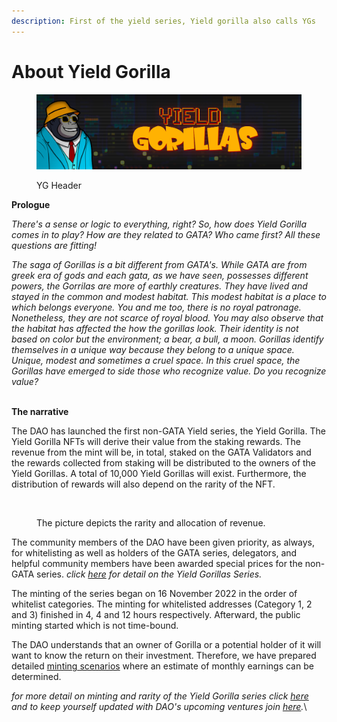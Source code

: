 ```yaml
---
description: First of the yield series, Yield gorilla also calls YGs
---
```


# About Yield Gorilla

<figure><img src="../../../../../.gitbook/assets/collection-banner.jpg" alt=""><figcaption><p>YG Header</p></figcaption></figure>

**Prologue**

_There's a sense or logic to everything, right? So, how does Yield Gorilla comes in to play? How are they related to GATA? Who came first? All these questions are fitting!_&#x20;

_The saga of Gorillas is a bit different from GATA's. While GATA are from greek era of gods and each gata, as we have seen, possesses different powers, the Gorrilas are more of earthly creatures. They have lived and stayed in the common and modest habitat. This modest habitat is a place to which belongs everyone. You and me too, there is no royal patronage. Nonetheless, they are not scarce of royal blood. You may also observe that the habitat has affected the how the gorillas look. Their identity is not based on color but the environment; a bear, a bull, a moon. Gorillas identify themselves in a unique way because they belong to a unique space. Unique, modest and sometimes a cruel space. In this cruel space, the Gorillas have emerged to side those who recognize value. Do you recognize value?_  &#x20;

\
**The narrative**

﻿The DAO has launched the first non-GATA Yield series, the Yield Gorilla. The Yield Gorilla NFTs will derive their value from the staking rewards. The revenue from the mint will be, in total, staked on the GATA Validators and the rewards collected from staking will be distributed to the owners of the Yield Gorillas. A total of 10,000 Yield Gorillas will exist. Furthermore, the distribution of rewards will also depend on the rarity of the NFT.&#x20;

<figure><img src="https://miro.medium.com/max/1100/1*s2MBbzsAfd58LsvA7rOD2g.webp" alt=""><figcaption><p>The picture depicts the rarity and allocation of revenue.</p></figcaption></figure>

The community members of the DAO have been given priority, as always, for whitelisting as well as holders of the GATA series, delegators, and helpful community members have been awarded special prices for the non-GATA series. _click_ [_here_](https://medium.com/gatadao/yield-gorillas-serie-is-here-4ae0c2423017) _for detail on the Yield Gorillas Series._

The minting of the series began on 16 November 2022 in the order of whitelist categories. The minting for whitelisted addresses (Category 1, 2 and 3) finished in 4, 4 and 12 hours respectively. Afterward, the public minting started which is not time-bound.

The DAO understands that an owner of Gorilla or a potential holder of it will want to know the return on their investment. Therefore, we have prepared detailed [minting scenarios](https://medium.com/gatadao/yield-gorilla-rewards-calculation-21dc924787e3) where an estimate of monthly earnings can be determined.

_for more detail on minting and rarity of the Yield Gorilla series click_ [_here_](https://medium.com/gatadao/yield-gorilla-minting-rarities-67f03bd395b2) _and to keep yourself updated with DAO's upcoming ventures join_ [_here_](https://discord.com/invite/n2FWxvwWPE)_._\
